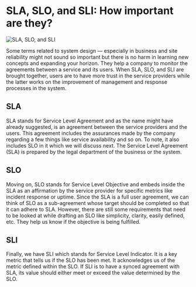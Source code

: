 # SLA, SLO, and SLI: How important are they?

![SLA, SLO, and SLI](https://miro.medium.com/max/1100/1*APQdBXsKhoCrE_qRQeiAFg.webp)

Some terms related to system design — especially in business and site reliability might not sound so important but there is no harm in learning new concepts and expanding your horizon. They help a company to monitor the agreements between a service and its users. When SLA, SLO, and SLI are brought together, users are to have more trust in the service providers while the latter works on the improvement of management and response processes in the system.

## SLA

SLA stands for Service Level Agreement and as the name might have already suggested, is an agreement between the service providers and the users. This agreement includes the assurances made by the company regarding a few things like service availability and so on. To note, it also includes SLO in it which we will discuss next. The Service Level Agreement (SLA) is prepared by the legal department of the business or the system.

## SLO

Moving on, SLO stands for Service Level Objective and embeds inside the SLA as an affirmation by the service provider for specific metrics like incident response or uptime. Since the SLA is a full user agreement, we can think of SLO as a sub-agreement whose target should be completed so that it can adhere to SLA. However, there are still some requirements that need to be looked at while drafting an SLO like simplicity, clarity, easily defined, etc. They help us know if the objective is being fulfilled.

## SLI

Finally, we have SLI which stands for Service Level Indicator. It is a key metric that tells us if the SLO has been met. It acknowledges us of the metric defined within the SLO. If SLI is to have a synced agreement with SLA, its value should either meet or exceed the value determined by the SLO.
